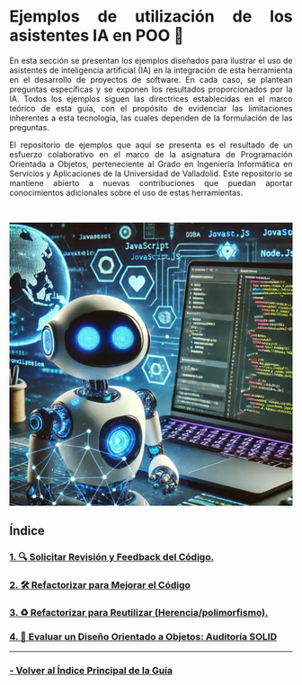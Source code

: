 <div style="text-align: justify;">

# Ejemplos de utilización de los asistentes IA en POO 📌

En esta sección se presentan los ejemplos diseñados para ilustrar el uso de asistentes de inteligencia artificial (IA) en la integración de esta herramienta en el desarrollo de proyectos de software. En cada caso, se plantean preguntas específicas y se exponen los resultados proporcionados por la IA. Todos los ejemplos siguen las directrices establecidas en el marco teórico de esta guía, con el propósito de evidenciar las limitaciones inherentes a esta tecnología, las cuales dependen de la formulación de las preguntas.

El repositorio de ejemplos que aquí se presenta es el resultado de un esfuerzo colaborativo en el marco de la asignatura de Programación Orientada a Objetos, perteneciente al Grado en Ingeniería Informática en Servicios y Aplicaciones de la Universidad de Valladolid. Este repositorio se mantiene abierto a nuevas contribuciones que puedan aportar conocimientos adicionales sobre el uso de estas herramientas. 

<br>


<p align="center">
  <img src="./images/imagen6.webp" alt="Imagen de un asistente">
</p>



## Índice
### [1. 🔍 Solicitar Revisión y Feedback del Código.](/Ejemplos-uso/Solicitar-revision/README.md)
### [2. 🛠️ Refactorizar para Mejorar el Código](/Ejemplos-uso/Mejorar-codigo/README.md)  
### [3. ♻️ Refactorizar para Reutilizar (Herencia/polimorfismo).](/Ejemplos-uso/Refactorizar-polimorfismo/README.md)
### [4. 📝 Evaluar un Diseño Orientado a Objetos: Auditoría SOLID](/Ejemplos-uso/Solid/README.md)
---

### [- Volver al Índice Principal de la Guía](/README.md)

</div>